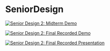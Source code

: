 # SeniorDesign

[![Senior Design 2: Midterm Demo](https://img.youtube.com/vi/7SakNbrVRo0/0.jpg)](https://www.youtube.com/watch?v=7SakNbrVRo0)

[![Senior Design 2: Final Recorded Demo](https://img.youtube.com/vi/PWHxhJKlNcY/0.jpg)](https://www.youtube.com/watch?v=PWHxhJKlNcY)

[![Senior Design 2: Final Recorded Presentation](https://img.youtube.com/vi/-Xj6Z-xdIyg/0.jpg)](https://www.youtube.com/watch?v=-Xj6Z-xdIyg)
